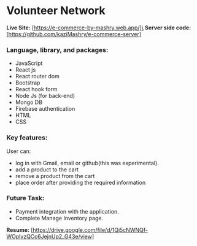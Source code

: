 # Volunteer Network
**Live Site:** [https://e-commerce-by-mashry.web.app/]\
**Server side code:** [https://github.com/kaziMashry/e-commerce-server]

### Language, library, and packages:
- JavaScript
- React js
- React router dom
- Bootstrap
- React hook form
- Node Js (for back-end)
- Mongo DB
- Firebase authentication
- HTML
- CSS

### Key features:
User can:
- log in with Gmail, email or github(this was experimental).
- add a product to the cart 
- remove a product from the cart
- place order after providing the required information

### Future Task:
- Payment integration with the application.
- Complete Manage Inventory page.

**Resume:** [https://drive.google.com/file/d/1Qj5cNWNQf-WOplvzQCc6JejnUp2_G43e/view]
